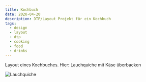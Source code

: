 ```yaml
---
title: Kochbuch
date: 2020-04-20
description: DTP/Layout Projekt für ein Kochbuch
tags:
  - design
  - layout
  - dtp
  - cooking
  - food
  - drinks
---
```


Layout eines Kochbuches. Hier: Lauchquiche mit Käse überbacken

![Lauchquiche](./lauchquiche_mockup.jpg)
